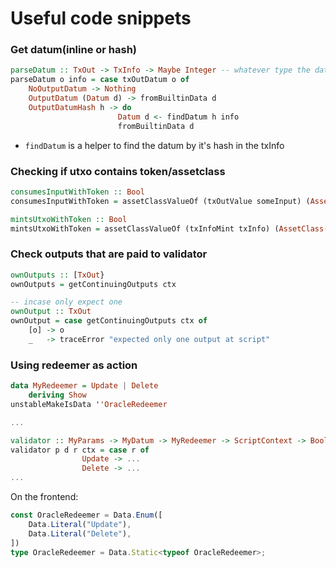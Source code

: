 # Useful code snippets

### Get datum(inline or hash)
```haskell
parseDatum :: TxOut -> TxInfo -> Maybe Integer -- whatever type the datum returns 
parseDatum o info = case txOutDatum o of
    NoOutputDatum -> Nothing
    OutputDatum (Datum d) -> fromBuiltinData d
    OutputDatumHash h -> do
                        Datum d <- findDatum h info
                        fromBuiltinData d

```
- `findDatum` is a helper to find the datum by it's hash in the txInfo 

### Checking if utxo contains token/assetclass
```haskell
consumesInputWithToken :: Bool
consumesInputWithToken = assetClassValueOf (txOutValue someInput) (AssetClass(someCurrencySymbol, someTokenName)) == 1

mintsUtxoWithToken :: Bool
mintsUtxoWithToken = assetClassValueOf (txInfoMint txInfo) (AssetClass(ownCurrencySymbol ctx, myName)) == 1
```

### Check outputs that are paid to validator 
```haskell
ownOutputs :: [TxOut}
ownOutputs = getContinuingOutputs ctx

-- incase only expect one
ownOutput :: TxOut
ownOutput = case getContinuingOutputs ctx of
    [o] -> o
    _   -> traceError "expected only one output at script"
```

### Using redeemer as action
```haskell
data MyRedeemer = Update | Delete
    deriving Show
unstableMakeIsData ''OracleRedeemer

...

validator :: MyParams -> MyDatum -> MyRedeemer -> ScriptContext -> Bool
validator p d r ctx = case r of 
                Update -> ...
                Delete -> ...
...
```
On the frontend:
```ts
const OracleRedeemer = Data.Enum([
    Data.Literal("Update"),
    Data.Literal("Delete"),
])
type OracleRedeemer = Data.Static<typeof OracleRedeemer>;
```
